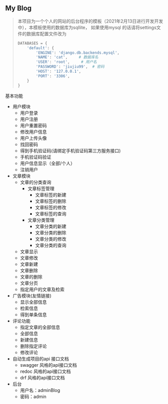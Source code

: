 ## My Blog 

> 本项目为一个个人的网站的后台程序的模板（2021年2月13日进行开发开发中），本模板使用的数据库为sqllite， 如果使用mysql 的话请将settings文件的数据库配置文件改为
>
> ```python
> DATABASES = {
>     'default': {
>         'ENGINE': 'django.db.backends.mysql',
>         'NAME': 'cat',     # 数据库名
>         'USER': 'root',     # 用户名              
>         'PASSWORD': 'jiujiu99',  # 密码
>         'HOST': '127.0.0.1',  
>         'PORT': '3306',
>     }
> }
> ```

基本功能

- 用户模块
  - 用户登录
  - 用户注册
  - 用户重置密码
  - 修改用户信息
  - 用户上传头像
  - 找回密码
  - 得到手机验证码(请绑定手机验证码第三方服务接口)
  - 手机验证码验证
  - 用户信息显示（全部/个人）
  - 注销用户
- 文章模块
  - 文章的分类查询
    - 文章标签管理
      - 文章标签的新建
      - 文章标签的删除
      - 文章标签的修改
      - 文章标签的查询
    - 文章分类管理
      - 文章分类的新建
      - 文章分类的删除
      - 文章分类的修改
      - 文章分类的查询
  - 文章显示
  - 文章修改
  - 文章新建
  - 文章删除
  - 文章的删除
  - 文章分页
  - 指定用户的文章及检索
- 广告模块(友情链接)
  - 显示全部信息
  - 检索信息
  - 得到单条信息
- 评论功能
  - 指定文章的全部信息
  - 全部信息
  - 新建信息
  - 删除指定评论
  - 修改评论
- 自动生成项目的api 接口文档
  - swagger 风格的api接口文档
  - redoc 风格的api接口文档
  - drf 风格的api接口文档
- 后台
  - 用户名：adminBlog
  - 密码：admin

